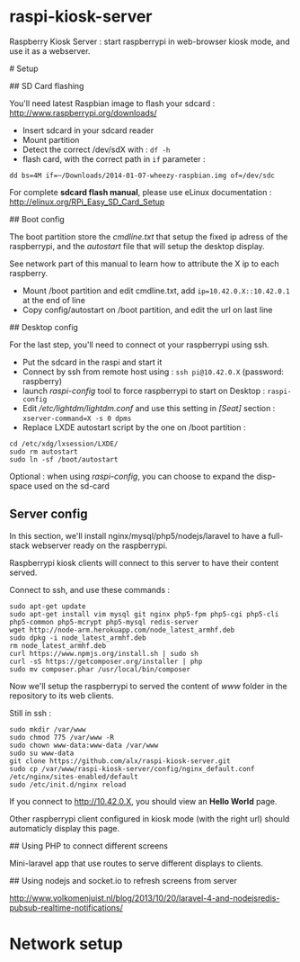 raspi-kiosk-server
==================

Raspberry Kiosk Server : start raspberrypi in web-browser kiosk mode, and use it as a webserver.

# Setup

## SD Card flashing

You'll need latest Raspbian image to flash your sdcard : http://www.raspberrypi.org/downloads/

* Insert sdcard in your sdcard reader
* Mount partition
* Detect the correct /dev/sdX with : ```df -h```
* flash card, with the correct path in ```if``` parameter :

```
dd bs=4M if=~/Downloads/2014-01-07-wheezy-raspbian.img of=/dev/sdc
```

For complete **sdcard flash manual**, please use eLinux documentation : http://elinux.org/RPi_Easy_SD_Card_Setup

## Boot config

The boot partition store the *cmdline.txt* that setup the fixed ip adress of the raspberrypi, and the *autostart* file that will setup the desktop display.

See network part of this manual to learn how to attribute the X ip to each raspberry.

* Mount /boot partition and edit cmdline.txt, add ```ip=10.42.0.X::10.42.0.1``` at the end of line
* Copy config/autostart on /boot partition, and edit the url on last line

## Desktop config

For the last step, you'll need to connect ot your raspberrypi using ssh.

* Put the sdcard in the raspi and start it
* Connect by ssh from remote host using : ```ssh pi@10.42.0.X``` (password: raspberry)
* launch *raspi-config* tool to force raspberrypi to start on Desktop : ```raspi-config```
* Edit */etc/lightdm/lightdm.conf* and use this setting in *[Seat]* section : ```xserver-command=X -s 0 dpms```
* Replace LXDE autostart script by the one on /boot partition :

```
cd /etc/xdg/lxsession/LXDE/
sudo rm autostart
sudo ln -sf /boot/autostart
```

Optional : when using *raspi-config*, you can choose to expand the disp-space used on the sd-card

## Server config

In this section, we'll install nginx/mysql/php5/nodejs/laravel to have a full-stack webserver ready on the raspberrypi.

Raspberrypi kiosk clients will connect to this server to have their content served.

Connect to ssh, and use these commands :

```
sudo apt-get update
sudo apt-get install vim mysql git nginx php5-fpm php5-cgi php5-cli php5-common php5-mcrypt php5-mysql redis-server
wget http://node-arm.herokuapp.com/node_latest_armhf.deb
sudo dpkg -i node_latest_armhf.deb
rm node_latest_armhf.deb
curl https://www.npmjs.org/install.sh | sudo sh
curl -sS https://getcomposer.org/installer | php
sudo mv composer.phar /usr/local/bin/composer
```

Now we'll setup the raspberrypi to served the content of *www* folder in the repository to its web clients.

Still in ssh :

```
sudo mkdir /var/www
sudo chmod 775 /var/www -R
sudo chown www-data:www-data /var/www
sudo su www-data
git clone https://github.com/alx/raspi-kiosk-server.git
sudo cp /var/www/raspi-kiosk-server/config/nginx_default.conf /etc/nginx/sites-enabled/default
sudo /etc/init.d/nginx reload
```

If you connect to http://10.42.0.X, you should view an **Hello World** page.

Other raspberrypi client configured in kiosk mode (with the right url) should automaticly display this page.

## Using PHP to connect different screens

Mini-laravel app that use routes to serve different displays to clients.

## Using nodejs and socket.io to refresh screens from server

http://www.volkomenjuist.nl/blog/2013/10/20/laravel-4-and-nodejsredis-pubsub-realtime-notifications/

# Network setup
